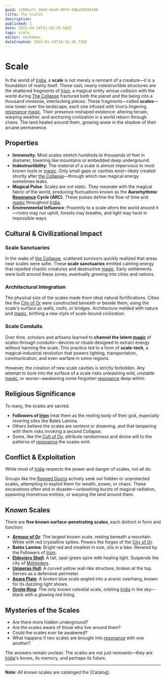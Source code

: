```yaml
---
guid: 1280eafc-38e6-4ee8-80f4-30ba505045d0
title: The Scales
description: 
published: 1
date: 2025-04-14T21:50:39.588Z
tags: scale
editor: markdown
dateCreated: 2022-01-24T16:16:26.728Z
---
```


# Scale
In the world of [Iridia](/geography/world/iridia.md), a **scale** is not merely a remnant of a creature—it is a foundation of reality itself. These vast, nearly indestructible structures are the shattered fragments of [Irion](/being/deity/irion.md), a magical entity whose collision with the world during [The Collapse](/structure/chronological/event/the-collapse.md) fractured both the planet and the being into a thousand immense, interlocking pieces. These fragments—called **scales**—now tower over the landscape, each one infused with Irion’s lingering [resonance](/structure/mechanic/resonance.md) [magic](/structure/mechanic/magic.md). Their presence reshaped existence: altering terrain, warping weather, and anchoring civilization in a world reborn through chaos. The land healed around them, growing anew in the shadow of their arcane permanence.

## Properties
- **Immensity**: Most scales stretch hundreds to thousands of feet in diameter, towering like mountains or embedded deep underground.
- **Indestructibility**: The material of a scale is almost impervious to most known tools or [magic](/structure/mechanic/magic.md). Only small gaps or cavities exist—likely created shortly after [the Collapse](/structure/chronological/event/the-collapse.md)—through which raw magical energy sometimes leaks.
- **Magical Pulse**: Scales are not static. They resonate with the magical fabric of the world, producing fluctuations known as the **Aurorhythmic [Resonance](/structure/mechanic/resonance.md) Cycle (ARC)**. These pulses define the flow of time and [magic](/structure/mechanic/magic.md) throughout [Iridia](/geography/world/iridia.md).
- **Environmental Influence**: Proximity to a scale alters the world around it—rivers may run uphill, forests may breathe, and light may twist in impossible ways.

## Cultural & Civilizational Impact

### Scale Sanctuaries

In the wake of [the Collapse](/structure/chronological/event/the-collapse.md), scattered survivors quickly realized that areas near scales were safer. These **scale sanctuaries** emitted calming energy that repelled chaotic creatures and destructive [magic](/structure/mechanic/magic.md). Early settlements were built around these zones, eventually growing into cities and nations.

### Architectural Integration

The physical size of the scales made them ideal natural fortifications. Cities like the [City of Or](/geography/settlement/city/city-of-or.md) were constructed beneath or beside them, using the scale's surface as walls, roofs, or bridges. Architecture melded with nature and [magic](/structure/mechanic/magic.md), birthing a new style of scale-bound civilization.

### Scale Conduits

Over time, scholars and artisans learned to **channel the latent [magic](/structure/mechanic/magic.md)** of scales through conduits—devices or rituals designed to extract energy without harming the scale. This practice led to a form of **scale-tech**, a magical-industrial revolution that powers lighting, transportation, communication, and even warfare in some regions.

However, the creation of new scale cavities is strictly forbidden. Any attempt to bore into the surface of a scale risks unleashing wild, unstable [magic](/structure/mechanic/magic.md), or worse—awakening some forgotten [resonance](/structure/mechanic/resonance.md) deep within.

## Religious Significance

To many, the scales are sacred.

- **Followers of [Irion](/being/deity/irion.md)** treat them as the resting body of their god, especially revering sites like Batès Lamina.
- Others believe the scales are sentient or dreaming, and that tampering with them risks invoking a second Collapse.
- Some, like the [Cult of Dy](/structure/society/factions/cult-of-dy.md), attribute randomness and divine will to the patterns of [resonance](/structure/mechanic/resonance.md) the scales emit.

## Conflict & Exploitation

While most of [Iridia](/geography/world/iridia.md) respects the power and danger of scales, not all do.

Groups like the [Ragged Goons](/structure/society/factions/ragged-goons.md) actively seek out hidden or unprotected scales, attempting to exploit them for wealth, power, or chaos. These excavations often end in disaster—unleashing bursts of magical radiation, spawning monstrous entities, or warping the land around them.

## Known Scales

There are **five known surface-penetrating scales**, each distinct in form and function:

- **[Armour of Or](/geography/scale/armour-of-or.md)**: The largest known scale, resting beneath a mountain. White with red crystalline spikes. Powers the forges of the [City of Or](/geography/settlement/city/city-of-or.md).
- **Batès Lamina**: Bright red and smallest in size, sits in a lake. Revered by the Followers of [Irion](/being/deity/irion.md).
- **[Eldeviérs Shell](/geography/scale/eldeviérs-shell.md)**: A tall, opal-green spire with healing light. Suspends the city of [Mohinders](/geography/settlement/city/mohinders.md).
- **[Umperas Hull](/geography/scale/umperas-hull.md)**: A curved yellow wall-like structure, broken at the top. Serves as a defensive perimeter.
- **[Asara Plate](/geography/scale/asara-plate.md)**: A broken blue scale angled into a scenic overhang, known for its dazzling light shows.
- **[Ornite Ring](/geography/scale/ornite-ring.md)**: The only known celestial scale, orbiting [Iridia](/geography/world/iridia.md) in the sky—black with a glowing red lining.

## Mysteries of the Scales

- Are there more hidden underground?
- Are the scales aware of those who live around them?
- Could the scales ever be awakened?
- What happens if two scales are brought into [resonance](/structure/mechanic/resonance.md) with one another?

The answers remain unclear. The scales are not just remnants—they are [Iridia](/geography/world/iridia.md)'s bones, its memory, and perhaps its future.

---

**Note**: All known scales are cataloged the [Catalog].

